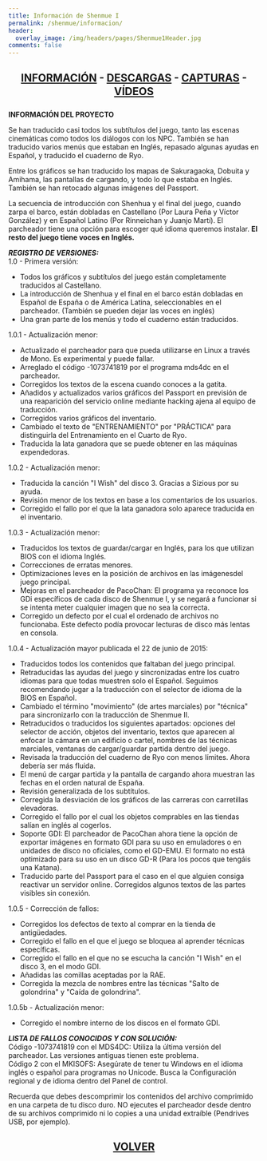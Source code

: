```yaml
---
title: Información de Shenmue I
permalink: /shenmue/informacion/
header:
  overlay_image: /img/headers/pages/Shenmue1Header.jpg
comments: false
---
```

<h2 style="text-align: center;"><strong><a href="/shenmue/informacion/">INFORMACIÓN</a> - <a href="/shenmue/descargar/">DESCARGAS</a> - <a href="/shenmue/capturas/">CAPTURAS</a> - <a href="/shenmue/videos/">VÍDEOS</a></strong></h2>  
<strong>INFORMACIÓN DEL PROYECTO</strong>

Se han traducido casi todos los subtítulos del juego, tanto las escenas cinemáticas 
como todos los diálogos con los NPC. También se han traducido varios menús que estaban en 
Inglés, repasado algunas ayudas en Español, y traducido el cuaderno de Ryo.

Entre los gráficos se han traducido los mapas de Sakuragaoka, Dobuita y Amihama, las pantallas 
de cargando, y todo lo que estaba en Inglés. También se han retocado algunas imágenes del Passport.

La secuencia de introducción con Shenhua y el final del juego, cuando zarpa el barco, están 
dobladas en Castellano (Por Laura Peña y Víctor González) y en Español Latino (Por Rinneichan 
y Juanjo Martí). El parcheador tiene una opción para escoger qué idioma queremos instalar. 
**El resto del juego tiene voces en Inglés.**

_**REGISTRO DE VERSIONES:**_  
1.0 - Primera versión:

- Todos los gráficos y subtítulos del juego están completamente traducidos al Castellano.  
- La introducción de Shenhua y el final en el barco están dobladas en Español de España o de 
América Latina, seleccionables en el parcheador. (También se pueden dejar las voces en inglés)  
- Una gran parte de los menús y todo el cuaderno están traducidos.

1.0.1 - Actualización menor:

- Actualizado el parcheador para que pueda utilizarse en Linux a través de Mono. Es experimental 
y puede fallar.  
- Arreglado el código -1073741819 por el programa mds4dc en el parcheador.  
- Corregidos los textos de la escena cuando conoces a la gatita.  
- Añadidos y actualizados varios gráficos del Passport en previsión de una reaparición del 
servicio online mediante hacking ajena al equipo de traducción.  
- Corregidos varios gráficos del inventario.  
- Cambiado el texto de "ENTRENAMIENTO" por "PRÁCTICA" para distinguirla del Entrenamiento 
en el Cuarto de Ryo.  
- Traducida la lata ganadora que se puede obtener en las máquinas expendedoras.

1.0.2 - Actualización menor:

- Traducida la canción "I Wish" del disco 3. Gracias a Sizious por su ayuda.  
- Revisión menor de los textos en base a los comentarios de los usuarios.  
- Corregido el fallo por el que la lata ganadora solo aparece traducida en el inventario.

1.0.3 - Actualización menor:

- Traducidos los textos de guardar/cargar en Inglés, para los que utilizan BIOS con el 
idioma Inglés.  
- Correcciones de erratas menores.  
- Optimizaciones leves en la posición de archivos en las imágenesdel juego principal.  
- Mejoras en el parcheador de PacoChan: El programa ya reconoce los GDi específicos de cada 
disco de Shenmue I, y se negará a funcionar si se intenta meter cualquier imagen que no sea 
la correcta.  
- Corregido un defecto por el cual el ordenado de archivos no funcionaba. Este defecto podía 
provocar lecturas de disco más lentas en consola.

1.0.4 - Actualización mayor publicada el 22 de junio de 2015:

- Traducidos todos los contenidos que faltaban del juego principal.  
- Retraducidas las ayudas del juego y sincronizadas entre los cuatro idiomas para que todas 
muestren solo el Español. Seguimos recomendando jugar a la traducción con el selector de idioma 
de la BIOS en Español.  
- Cambiado el término "movimiento" (de artes marciales) por "técnica" para sincronizarlo con la 
traducción de Shenmue II.  
- Retraducidos o traducidos los siguientes apartados: opciones del selector de acción, objetos 
del inventario, textos que aparecen al enfocar la cámara en un edificio o cartel, nombres de las 
técnicas marciales, ventanas de cargar/guardar partida dentro del juego.  
- Revisada la traducción del cuaderno de Ryo con menos límites. Ahora debería ser más fluida.  
- El menú de cargar partida y la pantalla de cargando ahora muestran las fechas en el orden 
natural de España.  
- Revisión generalizada de los subtítulos.  
- Corregida la desviación de los gráficos de las carreras con carretillas elevadoras.  
- Corregido el fallo por el cual los objetos comprables en las tiendas salían en inglés al 
cogerlos.  
- Soporte GDI: El parcheador de PacoChan ahora tiene la opción de exportar imágenes en formato 
GDI para su uso en emuladores o en unidades de disco no oficiales, como el GD-EMU. El formato no 
está optimizado para su uso en un disco GD-R (Para los pocos que tengáis una Katana).  
- Traducido parte del Passport para el caso en el que alguien consiga reactivar un servidor online. 
Corregidos algunos textos de las partes visibles sin conexión.

1.0.5 - Corrección de fallos:

- Corregidos los defectos de texto al comprar en la tienda de antigüedades.  
- Corregido el fallo en el que el juego se bloquea al aprender técnicas específicas.  
- Corregido el fallo en el que no se escucha la canción "I Wish" en el disco 3, en el modo GDI.  
- Añadidas las comillas aceptadas por la RAE.  
- Corregida la mezcla de nombres entre las técnicas "Salto de golondrina" y "Caída de golondrina".

1.0.5b - Actualización menor:

- Corregido el nombre interno de los discos en el formato GDI.

_**LISTA DE FALLOS CONOCIDOS Y CON SOLUCIÓN:**_  
Código -1073741819 con el MDS4DC: Utiliza la última versión del parcheador. 
Las versiones antiguas tienen este problema.  
Código 2 con el MKISOFS: Asegúrate de tener tu Windows en el idioma inglés o español 
para programas no Unicode. Busca la Configuración regional y de idioma dentro del Panel de control.

Recuerda que debes descomprimir los contenidos del archivo comprimido en una carpeta de tu 
disco duro. NO ejecutes el parcheador desde dentro de su archivos comprimido ni lo copies 
a una unidad extraíble (Pendrives USB, por ejemplo).

<h2 style="text-align: center;"><strong><a href="/shenmue/">VOLVER</a></strong></h2>


